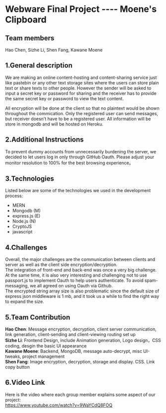 # Webware Final Project ---- Moene's Clipboard

## Team members
Hao Chen, Sizhe Li, Shen Fang, Kawane Moene

## 1.General description
We are making an online content-hosting and content-sharing service just like pastebin or any other text storage sites where the users can store plain text or share texts to other people. However the sender will be asked to input a secret key or password for sharing and the receiver has to provide the same secret key or password to view the text content. 

All encryption will be done at the client so that no plaintext would be shown throughout the commication. Only the registered user can send messages, but receiver doesn't have to be a registered user. All information will be store in mongodb and will be hosted on Heroku.   

## 2.Additional Instructions 
To prevent dummy accounts from unnecessarily burdening the server, we decided to let users log in only through GitHub Oauth.
Please adjust your monitor resolution to 100% for the best browsing experience。
## 3.Technologies 
Listed below are some of the technologies we used in the development process:

 - MERN  
 - Mongodb (M)  
 - express.js (E)  
 - Node.js (N)  
 - CryptoJS  
 - javascript  

## 4.Challenges   
Overall, the major challenges are the communication between clients and server as well as the client side encryption/decryption.    
The integration of front-end and back-end was once a very big challenge. At the same time, it is also very interesting and challenging not to use passport.js to implement Oauth to help users authenticate. To avoid spam-messaging, we all agreed on using Oauth via Github.    
The encrypted string array size is also problematic since the default size of express json middleware is 1 mb, and it took us a while to find the right way to expand the size.   


## 5.Team Contribution

**Hao Chen**:  Message encryption, decryption, client server communication, link generation, client-sending and client-viewing routing set up  
**Sizhe Li**:  Frontend Design, include Animation generation, Logo design，CSS coding, desgin the basic UI appearance  
**Kawane Moene**: Backend, MongoDB, message auto-decrypt, misc UI-tweaks, project management  
**Shen Fang**: Image encryption, decryption, storage and display. CSS. Link copy button

## 6.Video Link
Here is the video where each group member explains some aspect of our project:  
https://www.youtube.com/watch?v=9WaYCdQ8FOQ

